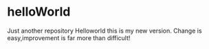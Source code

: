 # helloWorld
Just another repository
Helloworld  this is my new version.
Change  is easy,improvement is far more than difficult!

